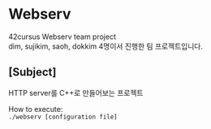 # Webserv
42cursus Webserv team project <br>
dim, sujikim, saoh, dokkim 4명이서 진행한 팀 프로젝트입니다. <br>

## [Subject]
HTTP server를 C++로 만들어보는 프로젝트 <br>

How to execute: <br>
` ./webserv [configuration file] `
